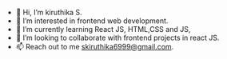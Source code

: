 - 👋 Hi, I’m kiruthika S.
- 👀 I’m interested in frontend web development.
- 🌱 I’m currently learning React JS, HTML,CSS and JS,
- 💞️ I’m looking to collaborate with frontend projects in react JS.
- 📫 Reach out to me skiruthika6999@gmail.com.

<!---
kiruthikasv69/kiruthikasv69 is a ✨ special ✨ repository because its `README.md` (this file) appears on your GitHub profile.
You can click the Preview link to take a look at your changes.
--->
